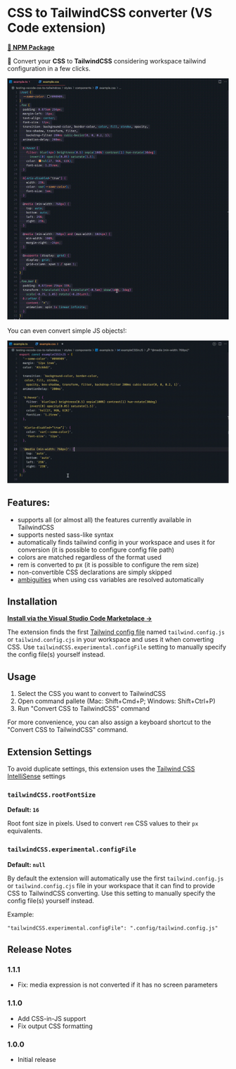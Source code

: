 # CSS to TailwindCSS converter (VS Code extension)

**[🔗 NPM Package](https://github.com/Jackardios/css-to-tailwindcss/)**

🔄 Convert your **CSS** to **TailwindCSS** considering workspace tailwind configuration in a few clicks.

![VSCode extension demo](.github/css-demo.gif)

You can even convert simple JS objects!:

![VSCode extension demo](.github/jss-demo.gif)

## Features:

- supports all (or almost all) the features currently available in TailwindCSS
- supports nested sass-like syntax
- automatically finds tailwind config in your workspace and uses it for conversion (it is possible to configure config file path)
- colors are matched regardless of the format used
- rem is converted to px (it is possible to configure the rem size)
- non-convertible CSS declarations are simply skipped
- [ambiguities](https://tailwindcss.com/docs/adding-custom-styles#resolving-ambiguities) when using css variables are resolved automatically

## Installation

**[Install via the Visual Studio Code Marketplace →](https://marketplace.visualstudio.com/items?itemName=Jackardios.vscode-css-to-tailwindcss)**

The extension finds the first [Tailwind config file](https://tailwindcss.com/docs/installation#create-your-configuration-file) named `tailwind.config.js` or `tailwind.config.cjs` in your workspace and uses it when converting CSS. Use `tailwindCSS.experimental.configFile` setting to manually specify the config file(s) yourself instead.

## Usage

1. Select the CSS you want to convert to TailwindCSS
2. Open command pallete (Mac: Shift+Cmd+P; Windows: Shift+Ctrl+P)
3. Run "Convert CSS to TailwindCSS" command

For more convenience, you can also assign a keyboard shortcut to the "Convert CSS to TailwindCSS" command.

## Extension Settings

To avoid duplicate settings, this extension uses the [Tailwind CSS IntelliSense](https://marketplace.visualstudio.com/items?itemName=bradlc.vscode-tailwindcss) settings

### `tailwindCSS.rootFontSize`

**Default: `16`**

Root font size in pixels. Used to convert `rem` CSS values to their `px` equivalents.

### `tailwindCSS.experimental.configFile`

**Default: `null`**

By default the extension will automatically use the first `tailwind.config.js` or `tailwind.config.cjs` file in your workspace that it can find to provide CSS to TailwindCSS converting. Use this setting to manually specify the config file(s) yourself instead.

Example:

```
"tailwindCSS.experimental.configFile": ".config/tailwind.config.js"
```

## Release Notes

### 1.1.1

- Fix: media expression is not converted if it has no screen parameters

### 1.1.0

- Add CSS-in-JS support
- Fix output CSS formatting

### 1.0.0

- Initial release
